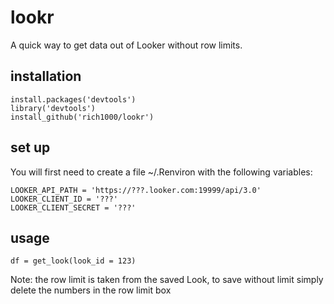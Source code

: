 # lookr

A quick way to get data out of Looker without row limits.

## installation

```
install.packages('devtools')
library('devtools')
install_github('rich1000/lookr')
```

## set up

You will first need to create a file ~/.Renviron with the following variables:

```
LOOKER_API_PATH = 'https://???.looker.com:19999/api/3.0'
LOOKER_CLIENT_ID = '???'
LOOKER_CLIENT_SECRET = '???'
```


## usage

```
df = get_look(look_id = 123)
```

Note: the row limit is taken from the saved Look, to save without limit simply delete the numbers in the row limit box
